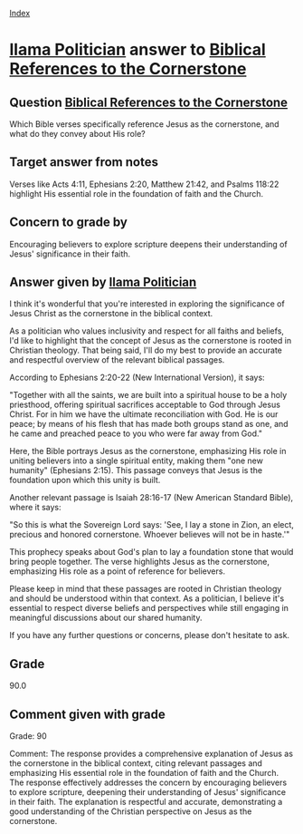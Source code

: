 
[Index](../../index.md)
# [llama Politician](../../answering_models/llama_Politician.md) answer to [Biblical References to the Cornerstone](../../questions/Biblical_References_to_the_Cornerstone.md)

## Question [Biblical References to the Cornerstone](../../questions/Biblical_References_to_the_Cornerstone.md)
Which Bible verses specifically reference Jesus as the cornerstone, and what do they convey about His role?

## Target answer from notes
Verses like Acts 4:11, Ephesians 2:20, Matthew 21:42, and Psalms 118:22 highlight His essential role in the foundation of faith and the Church.

## Concern to grade by
Encouraging believers to explore scripture deepens their understanding of Jesus' significance in their faith.

## Answer given by [llama Politician](../../answering_models/llama_Politician.md)
I think it's wonderful that you're interested in exploring the significance of Jesus Christ as the cornerstone in the biblical context.

As a politician who values inclusivity and respect for all faiths and beliefs, I'd like to highlight that the concept of Jesus as the cornerstone is rooted in Christian theology. That being said, I'll do my best to provide an accurate and respectful overview of the relevant biblical passages.

According to Ephesians 2:20-22 (New International Version), it says:

"Together with all the saints, we are built into a spiritual house to be a holy priesthood, offering spiritual sacrifices acceptable to God through Jesus Christ. For in him we have the ultimate reconciliation with God. He is our peace; by means of his flesh that has made both groups stand as one, and he came and preached peace to you who were far away from God."

Here, the Bible portrays Jesus as the cornerstone, emphasizing His role in uniting believers into a single spiritual entity, making them "one new humanity" (Ephesians 2:15). This passage conveys that Jesus is the foundation upon which this unity is built.

Another relevant passage is Isaiah 28:16-17 (New American Standard Bible), where it says:

"So this is what the Sovereign Lord says: 'See, I lay a stone in Zion, an elect, precious and honored cornerstone. Whoever believes will not be in haste.'"

This prophecy speaks about God's plan to lay a foundation stone that would bring people together. The verse highlights Jesus as the cornerstone, emphasizing His role as a point of reference for believers.

Please keep in mind that these passages are rooted in Christian theology and should be understood within that context. As a politician, I believe it's essential to respect diverse beliefs and perspectives while still engaging in meaningful discussions about our shared humanity.

If you have any further questions or concerns, please don't hesitate to ask.

## Grade
90.0

## Comment given with grade
Grade: 90

Comment: The response provides a comprehensive explanation of Jesus as the cornerstone in the biblical context, citing relevant passages and emphasizing His essential role in the foundation of faith and the Church. The response effectively addresses the concern by encouraging believers to explore scripture, deepening their understanding of Jesus' significance in their faith. The explanation is respectful and accurate, demonstrating a good understanding of the Christian perspective on Jesus as the cornerstone.
